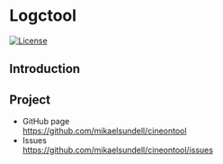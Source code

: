 Logctool
==================

[![License](https://img.shields.io/badge/license-BSD%203--Clause-blue.svg?style=flat-square)](https://github.com/mikaelsundell/logctool/blob/master/README.md)

Introduction
------------

Project
-------

* GitHub page   
https://github.com/mikaelsundell/cineontool
* Issues   
https://github.com/mikaelsundell/cineontool/issues